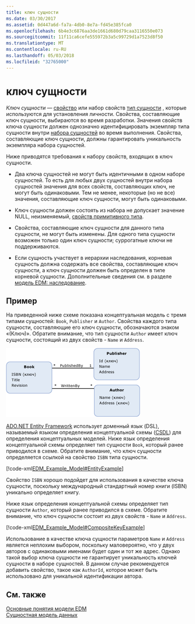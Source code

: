 ```yaml
---
title: ключ сущности
ms.date: 03/30/2017
ms.assetid: 0d447a6d-fa7a-4db0-8e7a-fd45e385fca0
ms.openlocfilehash: 6b4e3c6876aa3de1661d680d79caa3116550e073
ms.sourcegitcommit: 11f11ca6cefe555972b3a5c99729d1a7523d8f50
ms.translationtype: MT
ms.contentlocale: ru-RU
ms.lasthandoff: 05/03/2018
ms.locfileid: "32765000"
---
```

# <a name="entity-key"></a>ключ сущности
*Ключ сущности* — [свойство](../../../../docs/framework/data/adonet/property.md) или набор свойств [тип сущности](../../../../docs/framework/data/adonet/entity-type.md) , которые используются для установления личности. Свойства, составляющие ключ сущности, выбираются во время разработки. Значения свойств ключа сущности должен однозначно идентифицировать экземпляр типа сущности внутри [набора сущностей](../../../../docs/framework/data/adonet/entity-set.md) во время выполнения. Свойства, составляющие ключ сущности, должны гарантировать уникальность экземпляра набора сущностей.  
  
 Ниже приводятся требования к набору свойств, входящих в ключ сущности.  
  
-   Два ключа сущностей не могут быть идентичными в одном наборе сущностей. То есть для любых двух сущностей внутри набора сущностей значения для всех свойств, составляющих ключ, не могут быть одинаковыми. Тем не менее, некоторые (но не все) значения, составляющие ключ сущности, могут быть одинаковыми.  
  
-   Ключ сущности должен состоять из набора не допускает значение NULL, неизменяемый, [свойств примитивного типа](../../../../docs/framework/data/adonet/entity-data-model-primitive-data-types.md).  
  
-   Свойства, составляющие ключ сущности для данного типа сущности, не могут быть изменены. Для одного типа сущности возможен только один ключ сущности; суррогатные ключи не поддерживаются.  
  
-   Если сущность участвует в иерархии наследования, корневая сущность должна содержать все свойства, составляющие ключ сущности, а ключ сущности должен быть определен в типе корневой сущности. Дополнительные сведения см. в разделе [модель EDM: наследование](../../../../docs/framework/data/adonet/entity-data-model-inheritance.md).  
  
## <a name="example"></a>Пример  
 На приведенной ниже схеме показана концептуальная модель с тремя типами сущностей: `Book`, `Publisher` и `Author`. Свойства каждого типа сущности, составляющие его ключ сущности, обозначаются знаком «(Ключ)». Обратите внимание, что тип сущности `Author` имеет ключ сущности, состоящий из двух свойств - `Name` и `Address`.  
  
 ![Пример модели](../../../../docs/framework/data/adonet/media/examplemodel.gif "ExampleModel")  
  
 [ADO.NET Entity Framework](../../../../docs/framework/data/adonet/ef/index.md) использует доменный язык (DSL), называемый языком определения концептуальной схемы ([CSDL](../../../../docs/framework/data/adonet/ef/language-reference/csdl-specification.md)) для определения концептуальных моделей. Ниже язык определения концептуальной схемы определяет тип сущности `Book`, который ранее приводился в схеме. Обратите внимание, что ключ сущности определяется ссылкой на свойство `ISBN` типа сущности.  
  
 [!code-xml[EDM_Example_Model#EntityExample](../../../../samples/snippets/xml/VS_Snippets_Data/edm_example_model/xml/books.edmx#entityexample)]  
  
 Свойство `ISBN` хорошо подойдет для использования в качестве ключа сущности, поскольку международный стандартный номер книги (ISBN) уникально определяет книгу.  
  
 Ниже язык определения концептуальной схемы определяет тип сущности `Author`, который ранее приводился в схеме. Обратите внимание, что ключ сущности состоит из двух свойств - `Name` и `Address`.  
  
 [!code-xml[EDM_Example_Model#CompositeKeyExample](../../../../samples/snippets/xml/VS_Snippets_Data/edm_example_model/xml/books.edmx#compositekeyexample)]  
  
 Использование в качестве ключа сущности параметров `Name` и `Address` является неплохим выбором, поскольку маловероятно, что у двух авторов с одинаковыми именами будет один и тот же адрес. Однако такой выбор ключа сущности не гарантирует уникальность ключей сущности в наборе сущностей. В данном случае рекомендуется добавить свойство, такое как `AuthorId`, которое может быть использовано для уникальной идентификации автора.  
  
## <a name="see-also"></a>См. также  
 [Основные понятия модели EDM](../../../../docs/framework/data/adonet/entity-data-model-key-concepts.md)  
 [Сущностная модель данных](../../../../docs/framework/data/adonet/entity-data-model.md)

